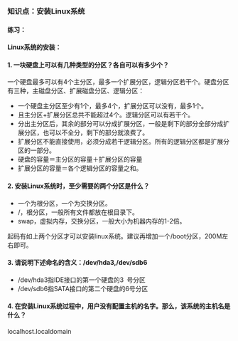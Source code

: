 ### 知识点：安装Linux系统
#### 练习：
#### Linux系统的安装：
#### 1. 一块硬盘上可以有几种类型的分区？各自可以有多少个？
一个硬盘最多可以有4个主分区，最多一个扩展分区，逻辑分区若干个。硬盘分区有三种，主磁盘分区、扩展磁盘分区、逻辑分区：
+ 一个硬盘主分区至少有1个，最多4个，扩展分区可以没有，最多1个。
+ 且主分区+扩展分区总共不能超过4个。逻辑分区可以有若干个。 　　
+ 分出主分区后，其余的部分可以分成扩展分区，一般是剩下的部分全部分成扩展分区，也可以不全分，剩下的部分就浪费了。 　　
+ 扩展分区不能直接使用，必须分成若干逻辑分区。所有的逻辑分区都是扩展分区的一部分。 　　
+  硬盘的容量＝主分区的容量＋扩展分区的容量　　
+  扩展分区的容量＝各个逻辑分区的容量之和。 　　
#### 2. 安装Linux系统时，至少需要的两个分区是什么？
+  一个为根分区，一个为交换分区。
+  /，根分区，一般所有文件都放在根目录下。
+  swap，虚拟内存，交换分区，一般大小为机器内存的1-2倍。

起码有如上两个分区才可以安装linux系统。建议再增加一个/boot分区，200M左右即可。

#### 3. 请说明下述命名的含义：/dev/hda3,/dev/sdb6
+ /dev/hda3指IDE接口的第一个硬盘的3 号分区
+ /dev/sdb6指SATA接口的第二个硬盘的6号分区 

#### 4. 在安装Linux系统过程中，用户没有配置主机的名字。那么，该系统的主机名是什么？
localhost.localdomain
